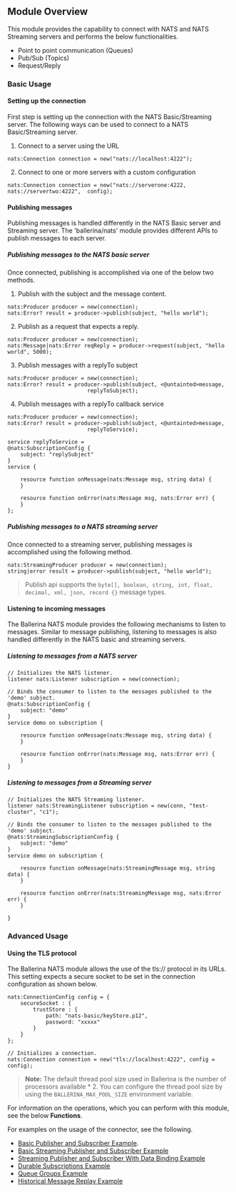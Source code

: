 ## Module Overview

This module provides the capability to connect with NATS and NATS Streaming servers and performs the 
below functionalities.

- Point to point communication (Queues)
- Pub/Sub (Topics)
- Request/Reply

### Basic Usage

#### Setting up the connection

First step is setting up the connection with the NATS Basic/Streaming server. The following ways can be used to connect to a
NATS Basic/Streaming server.

1. Connect to a server using the URL
```ballerina
nats:Connection connection = new("nats://localhost:4222");
```

2. Connect to one or more servers with a custom configuration
```ballerina
nats:Connection connection = new("nats://serverone:4222, nats://servertwo:4222",  config);
```

#### Publishing messages

Publishing messages is handled differently in the NATS Basic server and Streaming server. The 'ballerina/nats' module provides different 
APIs to publish messages to each server.

##### Publishing messages to the NATS basic server

Once connected, publishing is accomplished via one of the below two methods.

1. Publish with the subject and the message content.
```ballerina
nats:Producer producer = new(connection);
nats:Error? result = producer->publish(subject, "hello world");
```

2. Publish as a request that expects a reply.
```ballerina
nats:Producer producer = new(connection);
nats:Message|nats:Error reqReply = producer->request(subject, "hello world", 5000);
```

3. Publish messages with a replyTo subject 
```ballerina
nats:Producer producer = new(connection);
nats:Error? result = producer->publish(subject, <@untainted>message, 
                         replyToSubject);
```

4. Publish messages with a replyTo callback service
```ballerina
nats:Producer producer = new(connection);
nats:Error? result = producer->publish(subject, <@untainted>message, 
                         replyToService);
```
```ballerina
service replyToService =
@nats:SubscriptionConfig {
    subject: "replySubject"
}
service {

    resource function onMessage(nats:Message msg, string data) {
    }

    resource function onError(nats:Message msg, nats:Error err) {
    }
};
```

##### Publishing messages to a NATS streaming server

Once connected to a streaming server, publishing messages is accomplished using the following method.
```ballerina
nats:StreamingProducer producer = new(connection);
string|error result = producer->publish(subject, "hello world");
```

> Publish api supports the `byte[], boolean, string, int, float, decimal, xml, json, record {}` message types.


#### Listening to incoming messages

The Ballerina NATS module provides the following mechanisms to listen to messages. Similar to message publishing, listening to messages
is also handled differently in the NATS basic and streaming servers.

##### Listening to messages from a NATS server

```ballerina
// Initializes the NATS listener.
listener nats:Listener subscription = new(connection);

// Binds the consumer to listen to the messages published to the 'demo' subject.
@nats:SubscriptionConfig {
    subject: "demo"
}
service demo on subscription {

    resource function onMessage(nats:Message msg, string data) {
    }

    resource function onError(nats:Message msg, nats:Error err) {
    }
}
```

##### Listening to messages from a Streaming server

```ballerina
// Initializes the NATS Streaming listener.
listener nats:StreamingListener subscription = new(conn, "test-cluster", "c1");

// Binds the consumer to listen to the messages published to the 'demo' subject.
@nats:StreamingSubscriptionConfig {
    subject: "demo"
}
service demo on subscription {

    resource function onMessage(nats:StreamingMessage msg, string data) {
    }

    resource function onError(nats:StreamingMessage msg, nats:Error err) {
    }

}
```

### Advanced Usage

#### Using the TLS protocol

The Ballerina NATS module allows the use of the tls:// protocol in its URLs. This setting expects a secure socket to be 
set in the connection configuration as shown below.

```ballerina
nats:ConnectionConfig config = {
    secureSocket : {
        trustStore : {
            path: "nats-basic/keyStore.p12",
            password: "xxxxx"
        }
    }
};

// Initializes a connection.
nats:Connection connection = new("tls://localhost:4222", config = config);
```
>**Note:** The default thread pool size used in Ballerina is the number of processors available * 2. You can configure the thread pool size by using the `BALLERINA_MAX_POOL_SIZE` environment variable.

For information on the operations, which you can perform with this module, see the below **Functions**. 

For examples on the usage of the connector, see the following.
* [Basic Publisher and Subscriber Example](https://ballerina.io/swan-lake/learn/by-example/nats-basic-client.html).
* [Basic Streaming Publisher and Subscriber Example](https://ballerina.io/swan-lake/learn/by-example/nats-streaming-client.html)
* [Streaming Publisher and Subscriber With Data Binding Example](https://ballerina.io/swan-lake/learn/by-example/nats-streaming-consumer-with-data-binding.html)
* [Durable Subscriptions Example](https://ballerina.io/swan-lake/learn/by-example/nats-streaming-durable-subscriptions.html)
* [Queue Groups Example](https://ballerina.io/swan-lake/learn/by-example/nats-streaming-queue-group.html)
* [Historical Message Replay Example](https://ballerina.io/swan-lake/learn/by-example/nats-streaming-start-position.html)
